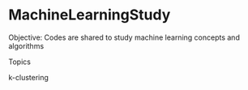 # MachineLearningStudy

Objective: Codes are shared to study machine learning concepts and algorithms

Topics

k-clustering
